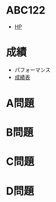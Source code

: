 # ABC122

- [HP](https://atcoder.jp/contests/abc122)

# 成績

- パフォーマンス
- [成績表](https://atcoder.jp/users/takamii228/history/share/abc122)

# A問題


# B問題


# C問題


# D問題


